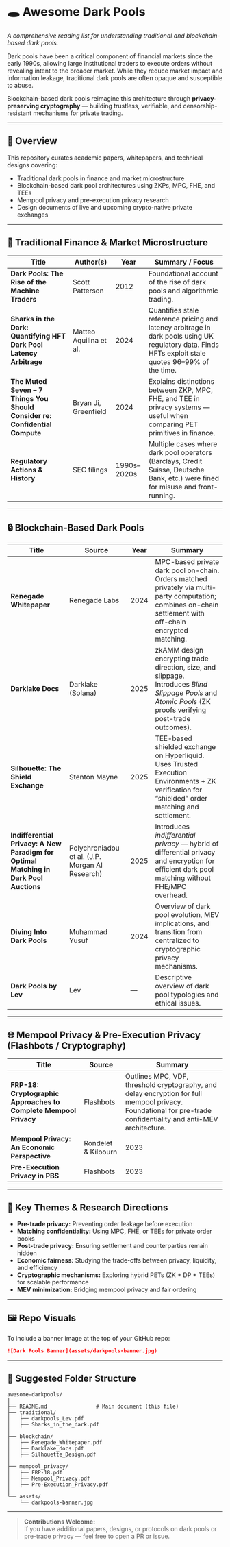 # 🕳️ Awesome Dark Pools
*A comprehensive reading list for understanding traditional and blockchain-based dark pools.*

Dark pools have been a critical component of financial markets since the early 1990s, allowing large institutional traders to execute orders without revealing intent to the broader market. While they reduce market impact and information leakage, traditional dark pools are often opaque and susceptible to abuse.  

Blockchain-based dark pools reimagine this architecture through **privacy-preserving cryptography** — building trustless, verifiable, and censorship-resistant mechanisms for private trading.

---

## 📘 Overview

This repository curates academic papers, whitepapers, and technical designs covering:
- Traditional dark pools in finance and market microstructure
- Blockchain-based dark pool architectures using ZKPs, MPC, FHE, and TEEs
- Mempool privacy and pre-execution privacy research
- Design documents of live and upcoming crypto-native private exchanges

---

## 🧱 Traditional Finance & Market Microstructure

| Title | Author(s) | Year | Summary / Focus |
|-------|------------|------|----------------|
| **Dark Pools: The Rise of the Machine Traders** | Scott Patterson | 2012 | Foundational account of the rise of dark pools and algorithmic trading. |
| **Sharks in the Dark: Quantifying HFT Dark Pool Latency Arbitrage** | Matteo Aquilina et al. | 2024 | Quantifies stale reference pricing and latency arbitrage in dark pools using UK regulatory data. Finds HFTs exploit stale quotes 96–99% of the time. |
| **The Muted Seven – 7 Things You Should Consider re: Confidential Compute** | Bryan Ji, Greenfield | 2024 | Explains distinctions between ZKP, MPC, FHE, and TEE in privacy systems — useful when comparing PET primitives in finance. |
| **Regulatory Actions & History** | SEC filings | 1990s–2020s | Multiple cases where dark pool operators (Barclays, Credit Suisse, Deutsche Bank, etc.) were fined for misuse and front-running. |

---

## 🔒 Blockchain-Based Dark Pools

| Title | Source | Year | Summary |
|-------|---------|------|----------|
| **Renegade Whitepaper** | Renegade Labs | 2024 | MPC-based private dark pool on-chain. Orders matched privately via multi-party computation; combines on-chain settlement with off-chain encrypted matching. |
| **Darklake Docs** | Darklake (Solana) | 2025 | zkAMM design encrypting trade direction, size, and slippage. Introduces *Blind Slippage Pools* and *Atomic Pools* (ZK proofs verifying post-trade outcomes). |
| **Silhouette: The Shield Exchange** | Stenton Mayne | 2025 | TEE-based shielded exchange on Hyperliquid. Uses Trusted Execution Environments + ZK verification for “shielded” order matching and settlement. |
| **Indifferential Privacy: A New Paradigm for Optimal Matching in Dark Pool Auctions** | Polychroniadou et al. (J.P. Morgan AI Research) | 2025 | Introduces *indifferential privacy* — hybrid of differential privacy and encryption for efficient dark pool matching without FHE/MPC overhead. |
| **Diving Into Dark Pools** | Muhammad Yusuf | 2024 | Overview of dark pool evolution, MEV implications, and transition from centralized to cryptographic privacy mechanisms. |
| **Dark Pools by Lev** | Lev | — | Descriptive overview of dark pool typologies and ethical issues. |

---

## 🌐 Mempool Privacy & Pre-Execution Privacy (Flashbots / Cryptography)

| Title | Source | Summary |
|-------|---------|----------|
| **FRP-18: Cryptographic Approaches to Complete Mempool Privacy** | Flashbots | Outlines MPC, VDF, threshold cryptography, and delay encryption for full mempool privacy. Foundational for pre-trade confidentiality and anti-MEV architecture. |
| **Mempool Privacy: An Economic Perspective** | Rondelet & Kilbourn | 2023 | Analyzes economic and incentive effects of private mempools. Bridges traditional dark pool economics with blockchain mempool design. |
| **Pre-Execution Privacy in PBS** | Flashbots | 2023 | Discusses privacy challenges in Proposer-Builder Separation (PBS) and pre-execution commitment schemes for Ethereum and rollups. |

---

## 🧠 Key Themes & Research Directions

- **Pre-trade privacy:** Preventing order leakage before execution  
- **Matching confidentiality:** Using MPC, FHE, or TEEs for private order books  
- **Post-trade privacy:** Ensuring settlement and counterparties remain hidden  
- **Economic fairness:** Studying the trade-offs between privacy, liquidity, and efficiency  
- **Cryptographic mechanisms:** Exploring hybrid PETs (ZK + DP + TEEs) for scalable performance  
- **MEV minimization:** Bridging mempool privacy and fair ordering  

---

## 🖼️ Repo Visuals

To include a banner image at the top of your GitHub repo:

```markdown
![Dark Pools Banner](assets/darkpools-banner.jpg)
```

---

## 📂 Suggested Folder Structure

```
awesome-darkpools/
│
├── README.md                # Main document (this file)
├── traditional/
│   ├── darkpools_Lev.pdf
│   ├── Sharks_in_the_dark.pdf
│
├── blockchain/
│   ├── Renegade_Whitepaper.pdf
│   ├── Darklake_docs.pdf
│   ├── Silhouette_Design.pdf
│
├── mempool_privacy/
│   ├── FRP-18.pdf
│   ├── Mempool_Privacy.pdf
│   ├── Pre-Execution_Privacy.pdf
│
└── assets/
    └── darkpools-banner.jpg
```

---

> **Contributions Welcome:**  
> If you have additional papers, designs, or protocols on dark pools or pre-trade privacy — feel free to open a PR or issue.
